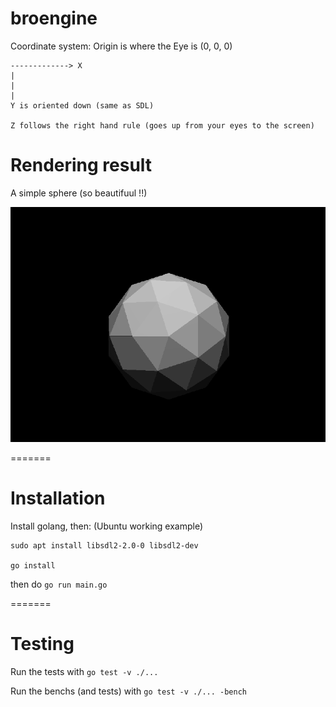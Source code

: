 # broengine

Coordinate system: 
    Origin is where the Eye is (0, 0, 0)

    -------------> X
    |
    |
    |
    Y is oriented down (same as SDL)

    Z follows the right hand rule (goes up from your eyes to the screen)


# Rendering result

A simple sphere (so beautifuul !!)

![img](assets/simple_sphere.png)

=======
# Installation

Install golang, then:
(Ubuntu working example)
```
sudo apt install libsdl2-2.0-0 libsdl2-dev

go install
```
then do `go run main.go`

=======
# Testing

Run the tests with `go test -v ./...`

Run the benchs (and tests) with `go test -v ./... -bench`
